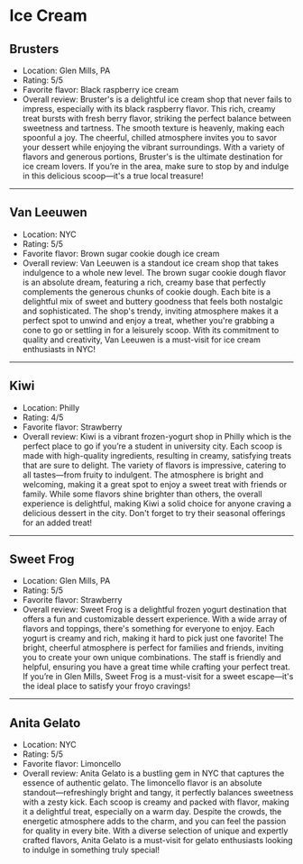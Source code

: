 # Ice Cream

## Brusters

- Location: Glen Mills, PA
- Rating: 5/5
- Favorite flavor: Black raspberry ice cream
- Overall review: Bruster's is a delightful ice cream shop that never fails to impress, especially with its black raspberry flavor. This rich, creamy treat bursts with fresh berry flavor, striking the perfect balance between sweetness and tartness. The smooth texture is heavenly, making each spoonful a joy. The cheerful, chilled atmosphere invites you to savor your dessert while enjoying the vibrant surroundings. With a variety of flavors and generous portions, Bruster's is the ultimate destination for ice cream lovers. If you’re in the area, make sure to stop by and indulge in this delicious scoop—it's a true local treasure!

---

## Van Leeuwen

- Location: NYC
- Rating: 5/5
- Favorite flavor: Brown sugar cookie dough ice cream
- Overall review: Van Leeuwen is a standout ice cream shop that takes indulgence to a whole new level. The brown sugar cookie dough flavor is an absolute dream, featuring a rich, creamy base that perfectly complements the generous chunks of cookie dough. Each bite is a delightful mix of sweet and buttery goodness that feels both nostalgic and sophisticated. The shop's trendy, inviting atmosphere makes it a perfect spot to unwind and enjoy a treat, whether you're grabbing a cone to go or settling in for a leisurely scoop. With its commitment to quality and creativity, Van Leeuwen is a must-visit for ice cream enthusiasts in NYC!

---

## Kiwi

- Location: Philly
- Rating: 4/5
- Favorite flavor: Strawberry
- Overall review: Kiwi is a vibrant frozen-yogurt shop in Philly which is the perfect place to go if you’re a student in university city. Each scoop is made with high-quality ingredients, resulting in creamy, satisfying treats that are sure to delight. The variety of flavors is impressive, catering to all tastes—from fruity to indulgent. The atmosphere is bright and welcoming, making it a great spot to enjoy a sweet treat with friends or family. While some flavors shine brighter than others, the overall experience is delightful, making Kiwi a solid choice for anyone craving a delicious dessert in the city. Don't forget to try their seasonal offerings for an added treat!

---

## Sweet Frog

- Location: Glen Mills, PA
- Rating: 5/5
- Favorite flavor: Strawberry
- Overall review: Sweet Frog is a delightful frozen yogurt destination that offers a fun and customizable dessert experience. With a wide array of flavors and toppings, there's something for everyone to enjoy. Each yogurt is creamy and rich, making it hard to pick just one favorite! The bright, cheerful atmosphere is perfect for families and friends, inviting you to create your own unique combinations. The staff is friendly and helpful, ensuring you have a great time while crafting your perfect treat. If you’re in Glen Mills, Sweet Frog is a must-visit for a sweet escape—it's the ideal place to satisfy your froyo cravings!

---

## Anita Gelato

- Location: NYC
- Rating: 5/5
- Favorite flavor: Limoncello 
- Overall review: Anita Gelato is a bustling gem in NYC that captures the essence of authentic gelato. The limoncello flavor is an absolute standout—refreshingly bright and tangy, it perfectly balances sweetness with a zesty kick. Each scoop is creamy and packed with flavor, making it a delightful treat, especially on a warm day. Despite the crowds, the energetic atmosphere adds to the charm, and you can feel the passion for quality in every bite. With a diverse selection of unique and expertly crafted flavors, Anita Gelato is a must-visit for gelato enthusiasts looking to indulge in something truly special!
